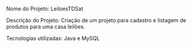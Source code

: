 Nome do Projeto: LeiloesTDSat

Descrição do Projeto: Criação de um projeto para cadastro e listagem de produtos para uma casa leilões.

Tecnologias utilizadas: Java e MySQL
